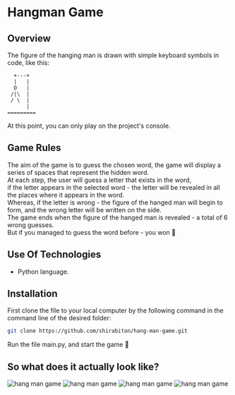 # Hangman Game
## Overview
The figure of the hanging man is drawn with simple keyboard symbols in code, like this:

```
  +---+
  |   |
  O   |
 /|\  |
 / \  |
      |
=========
```

At this point, you can only play on the project's console.
## Game Rules
The aim of the game is to guess the chosen word, the game will display a series of spaces that represent the hidden word.<br>
At each step, the user will guess a letter that exists in the word,<br>
if the letter appears in the selected word - the letter will be revealed in all the places where it appears in the word.<br>
Whereas, if the letter is wrong - the figure of the hanged man will begin to form, and the wrong letter will be written on the side.<br>
The game ends when the figure of the hanged man is revealed - a total of 6 wrong guesses.<br>
But if you managed to guess the word before - you won 🏅<br>
## Use Of Technologies
- Python language.
## Installation
First clone the file to your local computer by the following command in the command line of the desired folder:
```bash
git clone https://github.com/shirabiton/hang-man-game.git
```
Run the file main.py, and start the game 🏁<br>
## So what does it actually look like?
![hang man game](Screenshots/1.png)
![hang man game](Screenshots/2.png)
![hang man game](Screenshots/3.png)
![hang man game](Screenshots/4.png) <br><br>
